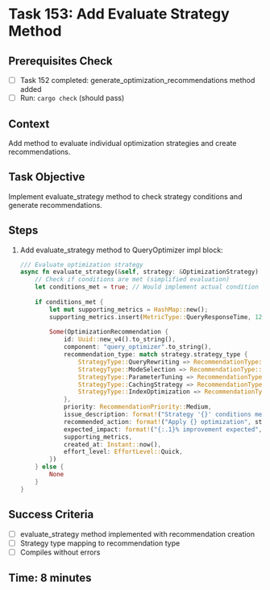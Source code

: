 # Task 153: Add Evaluate Strategy Method

## Prerequisites Check
- [ ] Task 152 completed: generate_optimization_recommendations method added
- [ ] Run: `cargo check` (should pass)

## Context
Add method to evaluate individual optimization strategies and create recommendations.

## Task Objective
Implement evaluate_strategy method to check strategy conditions and generate recommendations.

## Steps
1. Add evaluate_strategy method to QueryOptimizer impl block:
   ```rust
   /// Evaluate optimization strategy
   async fn evaluate_strategy(&self, strategy: &OptimizationStrategy) -> Option<OptimizationRecommendation> {
       // Check if conditions are met (simplified evaluation)
       let conditions_met = true; // Would implement actual condition checking
       
       if conditions_met {
           let mut supporting_metrics = HashMap::new();
           supporting_metrics.insert(MetricType::QueryResponseTime, 1200.0); // Example value
           
           Some(OptimizationRecommendation {
               id: Uuid::new_v4().to_string(),
               component: "query_optimizer".to_string(),
               recommendation_type: match strategy.strategy_type {
                   StrategyType::QueryRewriting => RecommendationType::QueryOptimization,
                   StrategyType::ModeSelection => RecommendationType::PerformanceTuning,
                   StrategyType::ParameterTuning => RecommendationType::ConfigurationAdjustment,
                   StrategyType::CachingStrategy => RecommendationType::CacheOptimization,
                   StrategyType::IndexOptimization => RecommendationType::IndexOptimization,
               },
               priority: RecommendationPriority::Medium,
               issue_description: format!("Strategy '{}' conditions met", strategy.name),
               recommended_action: format!("Apply {} optimization", strategy.name),
               expected_impact: format!("{:.1}% improvement expected", strategy.expected_improvement * 100.0),
               supporting_metrics,
               created_at: Instant::now(),
               effort_level: EffortLevel::Quick,
           })
       } else {
           None
       }
   }
   ```

## Success Criteria
- [ ] evaluate_strategy method implemented with recommendation creation
- [ ] Strategy type mapping to recommendation type
- [ ] Compiles without errors

## Time: 8 minutes